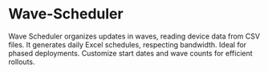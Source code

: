 # Wave-Scheduler
Wave Scheduler organizes updates in waves, reading device data from CSV files. It generates daily Excel schedules, respecting bandwidth. Ideal for phased deployments. Customize start dates and wave counts for efficient rollouts.
